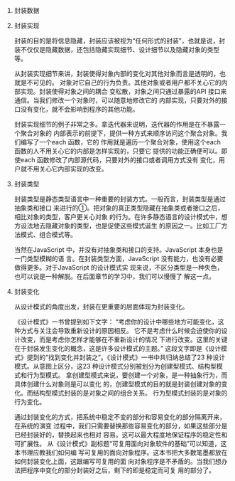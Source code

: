 1. 封装数据

2. 封装实现

    封装的目的是将信息隐藏，封装应该被视为“任何形式的封装”，也就是说，封装不仅仅是隐藏数据，还包括隐藏实现细节、设计细节以及隐藏对象的类型等。

    从封装实现细节来讲，封装使得对象内部的变化对其他对象而言是透明的，也就是不可见的。
    对象对它自己的行为负责。其他对象或者用户都不关心它的内部实现。封装使得对象之间的耦合
    变松散，对象之间只通过暴露的API 接口来通信。当我们修改一个对象时，可以随意地修改它的
    内部实现，只要对外的接口没有变化，就不会影响到程序的其他功能。

    封装实现细节的例子非常之多。拿迭代器来说明，迭代器的作用是在不暴露一个聚合对象的
    内部表示的前提下，提供一种方式来顺序访问这个聚合对象。我们编写了一个each 函数，它的
    作用就是遍历一个聚合对象，使用这个each 函数的人不用关心它的内部是怎样实现的，只要它
    提供的功能正确便可以。即使each 函数修改了内部源代码，只要对外的接口或者调用方式没有
    变化，用户就不用关心它内部实现的改变。

3. 封装类型

    封装类型是静态类型语言中一种重要的封装方式。一般而言，封装类型是通过抽象类和接口
    来进行的①。把对象的真正类型隐藏在抽象类或者接口之后，相比对象的类型，客户更关心对象
    的行为。在许多静态语言的设计模式中，想方设法地去隐藏对象的类型，也是促使这些模式诞生
    的原因之一。比如工厂方法模式、组合模式等。

    当然在JavaScript 中，并没有对抽象类和接口的支持。JavaScript 本身也是一门类型模糊的语
    言。在封装类型方面，JavaScript 没有能力，也没有必要做得更多。对于JavaScript 的设计模式实
    现来说，不区分类型是一种失色，也可以说是一种解脱。在后面章节的学习中，我们可以慢慢了
    解这一点。
4. 封装变化

    从设计模式的角度出发，封装在更重要的层面体现为封装变化。

    《设计模式》一书曾提到如下文字：
    “考虑你的设计中哪些地方可能变化，这种方式与关注会导致重新设计的原因相反。
    它不是考虑什么时候会迫使你的设计改变，而是考虑你怎样才能够在不重新设计的情况
    下进行改变。这里的关键在于封装发生变化的概念，这是许多设计模式的主题。”
    这段文字即是《设计模式》提到的“找到变化并封装之”。《设计模式》一书中共归纳总结了23
    种设计模式。从意图上区分，这23 种设计模式分别被划分为创建型模式、结构型模式和行为型模式。
    拿创建型模式来说，要创建一个对象，是一种抽象行为，而具体创建什么对象则是可以变化
    的，创建型模式的目的就是封装创建对象的变化。而结构型模式封装的是对象之间的组合关系。
    行为型模式封装的是对象的行为变化。

    通过封装变化的方式，把系统中稳定不变的部分和容易变化的部分隔离开来，在系统的演变
    过程中，我们只需要替换那些容易变化的部分，如果这些部分是已经封装好的，替换起来也相对
    容易。这可以最大程度地保证程序的稳定性和可扩展性。
    从《设计模式》副标题“可复用面向对象软件的基础”可以知道，这本书理应教我们如何编
    写可复用的面向对象程序。这本书把大多数笔墨都放在如何封装变化上面，这跟编写可复用的面
    向对象程序是不矛盾的。当我们想办法把程序中变化的部分封装好之后，剩下的即是稳定而可复
    用的部分了。

